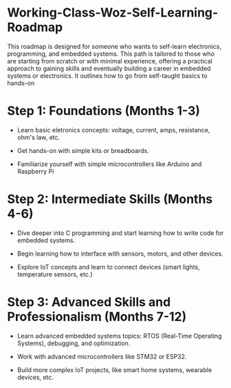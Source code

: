 # Working-Class-Woz-Self-Learning-Roadmap
This roadmap is designed for someone who wants to self-learn electronics, programming, and embedded systems. This path is tailored to those who are
starting from scratch or with minimal experience, offering a practical approach to gaining skills and
eventually building a career in embedded systems or electronics. It outlines how to go from self-taught basics to hands-on


# Step 1: Foundations (Months 1-3)

- Learn basic eletronics concepts: voltage, current, amps, resistance, ohm's law, etc.

- Get hands-on with simple kits or breadboards.

- Familiarize yourself with simple microcontrollers like Arduino and Raspberry Pi
 
# Step 2: Intermediate Skills (Months 4-6)

- Dive deeper into C programming and start learning how to write code for embedded systems.

- Begin learning how to interface with sensors, motors, and other devices.

- Explore IoT concepts and learn to connect devices (smart lights, temperature sensors, etc.)

# Step 3: Advanced Skills and Professionalism (Months 7-12)

- Learn advanced embedded systems topics: RTOS (Real-Time Operating Systems), debugging, and optimization.

- Work with advanced microcontrollers like STM32 or ESP32.

- Build more complex IoT projects, like smart home systems, wearable devices, etc.
